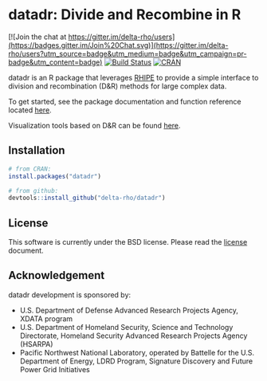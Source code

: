 # datadr: Divide and Recombine in R

[![Join the chat at https://gitter.im/delta-rho/users](https://badges.gitter.im/Join%20Chat.svg)](https://gitter.im/delta-rho/users?utm_source=badge&utm_medium=badge&utm_campaign=pr-badge&utm_content=badge)
[![Build Status](https://travis-ci.org/delta-rho/datadr.svg?branch=master)](https://travis-ci.org/delta-rho/datadr)
[![CRAN](http://www.r-pkg.org/badges/version/datadr)](https://cran.r-project.org/package=datadr)

datadr is an R package that leverages [RHIPE](https://github.com/delta-rho/RHIPE) to provide a simple interface to division and recombination (D&R) methods for large complex data.

To get started, see the package documentation and function reference located [here](http://deltarho.org/datadr).

Visualization tools based on D&R can be found [here](https://github.com/delta-rho/trelliscope).

## Installation

```r
# from CRAN:
install.packages("datadr")

# from github:
devtools::install_github("delta-rho/datadr")
```

## License

This software is currently under the BSD license.  Please read the [license](https://github.com/delta-rho/datadr/blob/master/LICENSE.md) document.

## Acknowledgement

datadr development is sponsored by:

- U.S. Department of Defense Advanced Research Projects Agency, XDATA program
- U.S. Department of Homeland Security, Science and Technology Directorate, Homeland Security Advanced Research Projects Agency (HSARPA)
- Pacific Northwest National Laboratory, operated by Battelle for the U.S. Department of Energy, LDRD Program, Signature Discovery and Future Power Grid Initiatives

